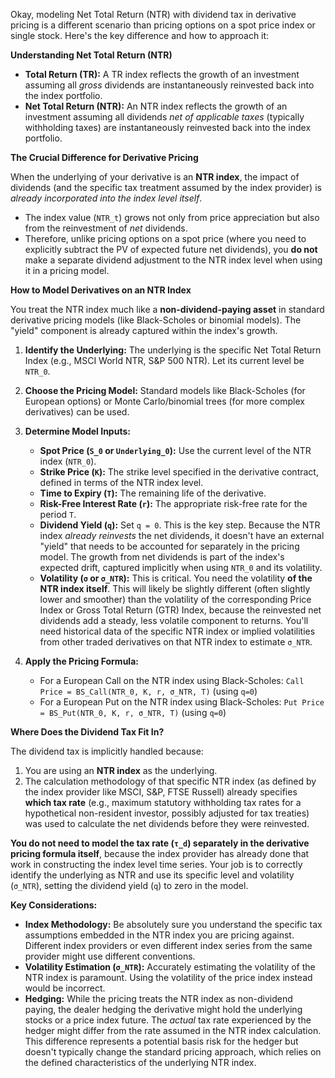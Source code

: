 Okay, modeling Net Total Return (NTR) with dividend tax in derivative pricing is a different scenario than pricing options on a spot price index or single stock. Here's the key difference and how to approach it:

**Understanding Net Total Return (NTR)**

*   **Total Return (TR):** A TR index reflects the growth of an investment assuming all *gross* dividends are instantaneously reinvested back into the index portfolio.
*   **Net Total Return (NTR):** An NTR index reflects the growth of an investment assuming all dividends *net of applicable taxes* (typically withholding taxes) are instantaneously reinvested back into the index portfolio.

**The Crucial Difference for Derivative Pricing**

When the underlying of your derivative is an **NTR index**, the impact of dividends (and the specific tax treatment assumed by the index provider) is *already incorporated into the index level itself*.

*   The index value (`NTR_t`) grows not only from price appreciation but also from the reinvestment of *net* dividends.
*   Therefore, unlike pricing options on a spot price (where you need to explicitly subtract the PV of expected future net dividends), you **do not** make a separate dividend adjustment to the NTR index level when using it in a pricing model.

**How to Model Derivatives on an NTR Index**

You treat the NTR index much like a **non-dividend-paying asset** in standard derivative pricing models (like Black-Scholes or binomial models). The "yield" component is already captured within the index's growth.

1.  **Identify the Underlying:** The underlying is the specific Net Total Return Index (e.g., MSCI World NTR, S&P 500 NTR). Let its current level be `NTR_0`.

2.  **Choose the Pricing Model:** Standard models like Black-Scholes (for European options) or Monte Carlo/binomial trees (for more complex derivatives) can be used.

3.  **Determine Model Inputs:**
    *   **Spot Price (`S_0` or `Underlying_0`):** Use the current level of the NTR index (`NTR_0`).
    *   **Strike Price (`K`):** The strike level specified in the derivative contract, defined in terms of the NTR index level.
    *   **Time to Expiry (`T`):** The remaining life of the derivative.
    *   **Risk-Free Interest Rate (`r`):** The appropriate risk-free rate for the period `T`.
    *   **Dividend Yield (`q`):** Set `q = 0`. This is the key step. Because the NTR index *already reinvests* the net dividends, it doesn't have an external "yield" that needs to be accounted for separately in the pricing model. The growth from net dividends is part of the index's expected drift, captured implicitly when using `NTR_0` and its volatility.
    *   **Volatility (`σ` or `σ_NTR`):** This is critical. You need the volatility **of the NTR index itself**. This will likely be slightly different (often slightly lower and smoother) than the volatility of the corresponding Price Index or Gross Total Return (GTR) Index, because the reinvested net dividends add a steady, less volatile component to returns. You'll need historical data of the specific NTR index or implied volatilities from other traded derivatives on that NTR index to estimate `σ_NTR`.

4.  **Apply the Pricing Formula:**
    *   For a European Call on the NTR index using Black-Scholes:
        `Call Price = BS_Call(NTR_0, K, r, σ_NTR, T)` (using `q=0`)
    *   For a European Put on the NTR index using Black-Scholes:
        `Put Price = BS_Put(NTR_0, K, r, σ_NTR, T)` (using `q=0`)

**Where Does the Dividend Tax Fit In?**

The dividend tax is implicitly handled because:

1.  You are using an **NTR index** as the underlying.
2.  The calculation methodology of that specific NTR index (as defined by the index provider like MSCI, S&P, FTSE Russell) already specifies **which tax rate** (e.g., maximum statutory withholding tax rates for a hypothetical non-resident investor, possibly adjusted for tax treaties) was used to calculate the net dividends before they were reinvested.

**You do not need to model the tax rate (`τ_d`) separately in the derivative pricing formula itself**, because the index provider has already done that work in constructing the index level time series. Your job is to correctly identify the underlying as NTR and use its specific level and volatility (`σ_NTR`), setting the dividend yield (`q`) to zero in the model.

**Key Considerations:**

*   **Index Methodology:** Be absolutely sure you understand the specific tax assumptions embedded in the NTR index you are pricing against. Different index providers or even different index series from the same provider might use different conventions.
*   **Volatility Estimation (`σ_NTR`):** Accurately estimating the volatility of the NTR index is paramount. Using the volatility of the price index instead would be incorrect.
*   **Hedging:** While the pricing treats the NTR index as non-dividend paying, the dealer hedging the derivative might hold the underlying stocks or a price index future. The *actual* tax rate experienced by the hedger might differ from the rate assumed in the NTR index calculation. This difference represents a potential basis risk for the hedger but doesn't typically change the standard pricing approach, which relies on the defined characteristics of the underlying NTR index.